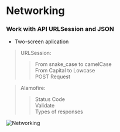# Networking
### Work with API URLSession and JSON
* Two-screen aplication
> URLSession:
>> From snake\_case to  camelCase     
>> From Capital to Lowcase    
>> POST Request

> Alamofire:    
>> Status Code    
>> Validate    
>> Types of responses

![Networking](https://user-images.githubusercontent.com/100304243/159340487-d87005d2-96b0-43ef-ae31-9e6b282b9450.png)
